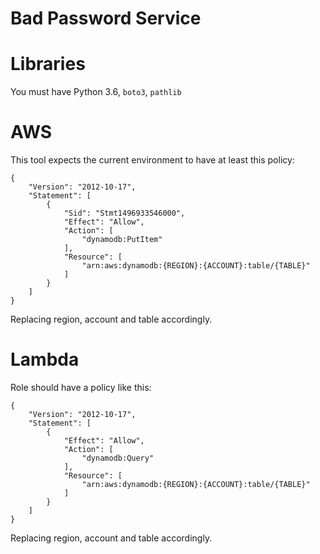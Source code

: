 # Bad Password Service

# Libraries
You must have Python 3.6, `boto3`, `pathlib`

# AWS
This tool expects the current environment to have at least this policy:
```
{
    "Version": "2012-10-17",
    "Statement": [
        {
            "Sid": "Stmt1496933546000",
            "Effect": "Allow",
            "Action": [
                "dynamodb:PutItem"
            ],
            "Resource": [
                "arn:aws:dynamodb:{REGION}:{ACCOUNT}:table/{TABLE}"
            ]
        }
    ]
}
```

Replacing region, account and table accordingly.
 
# Lambda
Role should have a policy like this:
```
{
    "Version": "2012-10-17",
    "Statement": [
        {
            "Effect": "Allow",
            "Action": [
                "dynamodb:Query"
            ],
            "Resource": [
                "arn:aws:dynamodb:{REGION}:{ACCOUNT}:table/{TABLE}"
            ]
        }
    ]
}
```

Replacing region, account and table accordingly.